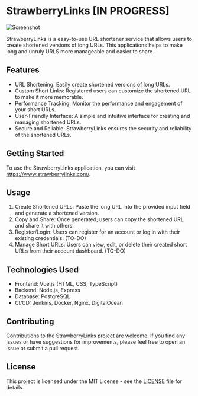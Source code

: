 # StrawberryLinks [IN PROGRESS]

![Screenshot](https://i.imgur.com/Rkwgg2S.jpg)

StrawberryLinks is a easy-to-use URL shortener service that allows users to create 
shortened versions of long URLs. This applications helps to make long and unruly URLS 
more manageable and easier to share.

## Features

- URL Shortening: Easily create shortened versions of long URLs.
- Custom Short Links: Registered users can customize the shortened URL to make it more memorable.
- Performance Tracking: Monitor the performance and engagement of your short URLs.
- User-Friendly Interface: A simple and intuitive interface for creating and managing shortened URLs.
- Secure and Reliable: StrawberryLinks ensures the security and reliability of the shortened URLs.

## Getting Started

To use the StrawberryLinks application, you can visit https://www.strawberrylinks.com/.

## Usage

1. Create Shortened URLs: Paste the long URL into the provided input field and generate a shortened version.
2. Copy and Share: Once generated, users can copy the shortened URL and share it with others.
3. Register/Login: Users can register for an account or log in with their existing credentials. (TO-DO)
4. Manage Short URLs: Users can view, edit, or delete their created short URLs from their account dashboard. (TO-DO)

## Technologies Used

- Frontend: Vue.js (HTML, CSS, TypeScript)
- Backend: Node.js, Express
- Database: PostgreSQL
- CI/CD: Jenkins, Docker, Nginx, DigitalOcean

## Contributing

Contributions to the StrawberryLinks project are welcome. If you find any issues or have suggestions for improvements, please feel free to open an issue or submit a pull request.

## License

This project is licensed under the MIT License - see the [LICENSE](LICENSE) file for details.
